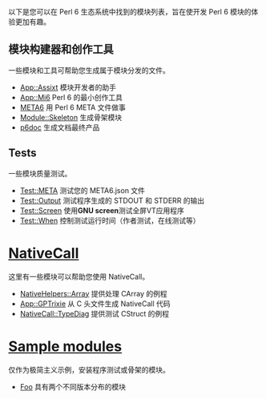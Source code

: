 以下是您可以在 Perl 6 生态系统中找到的模块列表，旨在使开发 Perl 6 模块的体验更加有趣。

## 模块构建器和创作工具

一些模块和工具可帮助您生成属于模块分发的文件。

- [App::Assixt](https://modules.perl6.org/dist/App::Assixt) 模块开发者的助手  
- [App::Mi6](https://modules.perl6.org/dist/App::Mi6) Perl 6 的最小创作工具  
- [META6](https://modules.perl6.org/dist/META6) 用 Perl 6 META 文件做事   
- [Module::Skeleton](https://bitbucket.org/rightfold/module-skeleton) 生成骨架模块  
- [p6doc](https://modules.perl6.org/dist/p6doc) 生成文档最终产品  

## Tests

一些模块质量测试。

- [Test::META](https://modules.perl6.org/dist/Test::META) 测试您的 META6.json 文件
- [Test::Output](https://modules.perl6.org/dist/Test::Output) 测试程序生成的 STDOUT 和 STDERR 的输出
- [Test::Screen](https://modules.perl6.org/dist/Proc::Screen) 使用**GNU screen**测试全屏VT应用程序
- [Test::When](https://modules.perl6.org/dist/Test::When) 控制测试运行时间（作者测试，在线测试等）

# [NativeCall](https://docs.perl6.org/language/modules-extra#___top)

这里有一些模块可以帮助您使用 NativeCall。

- [NativeHelpers::Array](https://modules.perl6.org/dist/NativeHelpers::Array) 提供处理 CArray 的例程
- [App::GPTrixie](https://modules.perl6.org/dist/App::GPTrixie) 从 C 头文件生成 NativeCall 代码
- [NativeCall::TypeDiag](https://modules.perl6.org/dist/NativeCall::TypeDiag) 提供测试 CStruct 的例程

# [Sample modules](https://docs.perl6.org/language/modules-extra#___top)

仅作为极简主义示例，安装程序测试或骨架的模块。

- [Foo](https://modules.perl6.org/dist/Foo) 具有两个不同版本分布的模块
